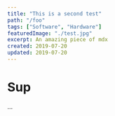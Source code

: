 ```yaml
---
title: "This is a second test"
path: "/foo"
tags: ["Software", "Hardware"]
featuredImage: "./test.jpg"
excerpt: An amazing piece of mdx
created: 2019-07-20
updated: 2019-07-20
---
```


# Sup

...
